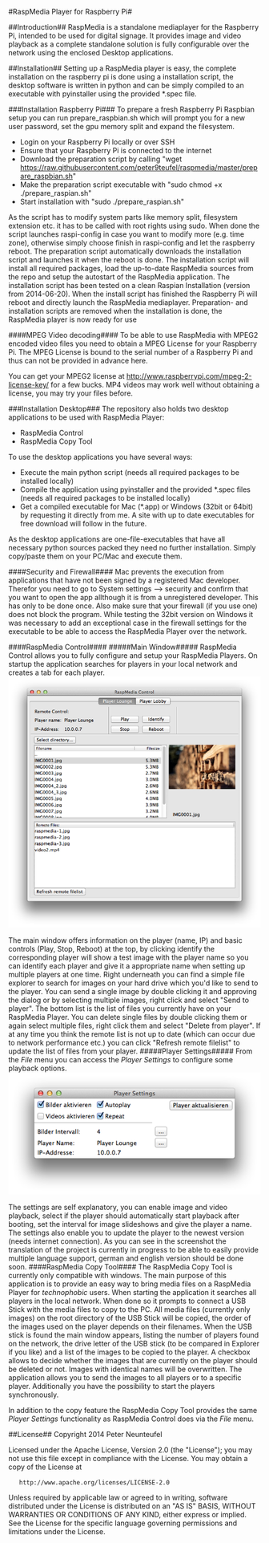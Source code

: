 #RaspMedia Player for Raspberry Pi#

##Introduction##
RaspMedia is a standalone mediaplayer for the Raspberry Pi, intended to be used for digital signage. It provides image and video playback as a complete standalone solution is fully configurable over the network using the enclosed Desktop applications.

##Installation##
Setting up a RaspMedia player is easy, the complete installation on the raspberry pi is done using a installation script, the desktop software is written in python and can be simply compiled to an executable with pyinstaller using the provided *.spec file.

###Installation Raspberry Pi###
To prepare a fresh Raspberry Pi Raspbian setup you can run prepare_raspbian.sh which will prompt you for a new user password, set the gpu memory split and expand the filesystem.
  * Login on your Raspberry Pi locally or over SSH
  * Ensure that your Raspberry Pi is connected to the internet
  * Download the preparation script by calling "wget https://raw.githubusercontent.com/peter9teufel/raspmedia/master/prepare_raspbian.sh"
  * Make the preparation script executable with "sudo chmod +x ./prepare_raspian.sh"
  * Start installation with "sudo ./prepare_raspian.sh"

As the script has to modify system parts like memory split, filesystem extension etc. it has to be called with root rights using sudo.
When done the script launches raspi-config in case you want to modify more (e.g. time zone), otherwise simply choose finish in raspi-config and let the raspberry reboot. The preparation script automatically downloads the installation script and launches it when the reboot is done.
The installation script will install all required packages, load the up-to-date RaspMedia sources from the repo and setup the autostart of the RaspMedia application. The installation script has been tested on a clean Raspian Installation (version from 2014-06-20).
When the install script has finished the Raspberry Pi will reboot and directly launch the RaspMedia mediaplayer.
Preparation- and installation scripts are removed when the installation is done, the RaspMedia player is now ready for use

####MPEG Video decoding####
To be able to use RaspMedia with MPEG2 encoded video files you need to obtain a MPEG License for your Raspberry Pi. The MPEG License is bound to the serial number of a Raspberry Pi and thus can not be provided in advance here.

You can get your MPEG2 license at http://www.raspberrypi.com/mpeg-2-license-key/ for a few bucks.
MP4 videos may work well without obtaining a license, you may try your files before.

###Installation Desktop###
The repository also holds two desktop applications to be used with RaspMedia Player:
   * RaspMedia Control
   * RaspMedia Copy Tool

To use the desktop applications you have several ways:
  * Execute the main python script (needs all required packages to be installed locally)
  * Compile the application using pyinstaller and the provided *.spec files (needs all required packages to be installed locally)
  * Get a compiled executable for Mac (*.app) or Windows (32bit or 64bit) by requesting it directly from me. A site with up to date executables for free download will follow in the future.

As the desktop applications are one-file-executables that have all necessary python sources packed they need no further installation. Simply copy/paste them on your PC/Mac and execute them.

####Security and Firewall####
Mac prevents the execution from applications that have not been signed by a registered Mac developer. Therefor you need to go to System settings --> security and confirm that you want to open the app allthough it is from a unregistered developer. This has only to be done once.
Also make sure that your firewall (if you use one) does not block the program. While testing the 32bit version on Windows it was necessary to add an exceptional case in the firewall settings for the executable to be able to access the RaspMedia Player over the network.

####RaspMedia Control####
#####Main Window#####
RaspMedia Control allows you to fully configure and setup your RaspMedia Players. On startup the application searches for players in your local network and creates a tab for each player.
![RaspMedia Control Main Window](/Screenshots/rmc_main.png)

The main window offers information on the player (name, IP) and basic controls (Play, Stop, Reboot) at the top, by clicking identify the corresponding player will show a test image with the player name so you can identify each player and give it a appropriate name when setting up multiple players at one time.
Right underneath you can find a simple file explorer to search for images on your hard drive which you'd like to send to the player. You can send a single image by double clicking it and approving the dialog or by selecting multiple images, right click and select "Send to player".
The bottom list is the list of files you currently have on your RaspMedia Player. You can delete single files by double clicking them or again select multiple files, right click them and select "Delete from player".
If at any time you think the remote list is not up to date (which can occur due to network performance etc.) you can click "Refresh remote filelist" to update the list of files from your player.
#####Player Settings#####
From the *File* menu you can access the *Player Settings* to configure some playback options.
![RaspMedia Player Settings](/Screenshots/rmc_player_settings.png)

The settings are self explanatory, you can enable image and video playback, select if the player should automatically start playback after booting, set the interval for image slideshows and give the player a name.
The settings also enable you to update the player to the newest version (needs internet connection).
As you can see in the screenshot the translation of the project is currently in progress to be able to easily provide multiple language support, german and english version should be done soon.
####RaspMedia Copy Tool####
The RaspMedia Copy Tool is currently only compatible with windows. The main purpose of this application is to provide an easy way to bring media files on a RaspMedia Player for *technophobic* users.
When starting the application it searches all players in the local network. When done so it prompts to connect a USB Stick with the media files to copy to the PC. All media files (currently only images) on the root directory of the USB Stick will be copied, the order of the images used on the player depends on their filenames. When the USB stick is found the main window appears, listing the number of players found on the network, the drive letter of the USB stick (to be compared in Explorer if you like) and a list of the images to be copied to the player. A checkbox allows to decide whether the images that are currently on the player should be deleted or not. Images with identical names will be overwritten.
The application allows you to send the images to all players or to a specific player. Additionally you have the possibility to start the players synchronously.

In addition to the copy feature the RaspMedia Copy Tool provides the same *Player Settings* functionality as RaspMedia Control does via the *File* menu.

##License##
Copyright 2014 Peter Neunteufel

   Licensed under the Apache License, Version 2.0 (the "License");
   you may not use this file except in compliance with the License.
   You may obtain a copy of the License at

       http://www.apache.org/licenses/LICENSE-2.0

   Unless required by applicable law or agreed to in writing, software
   distributed under the License is distributed on an "AS IS" BASIS,
   WITHOUT WARRANTIES OR CONDITIONS OF ANY KIND, either express or implied.
   See the License for the specific language governing permissions and
   limitations under the License.
